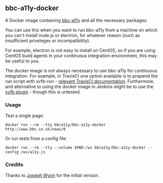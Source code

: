 ## bbc-a11y-docker

A Docker image containing [bbc-a11y](https://github.com/bbc/bbc-a11y) and all the necessary packages.

You can use this when you want to run bbc-a11y from a machine on which you can't install node.js or electron, for whatever reason (such as insufficient priveleges or incompatibility).

For example, electron is not easy to install on CentOS, so if you are using CentOS build agents in your continuous integration environment, this may be useful to you.

The docker image is not always necessary to use bbc-a11y for continuous integration. For example, in TravisCI one option available is to prepend the run script with xvfb-run - [relevant TravisCI documentation](https://docs.travis-ci.com/user/gui-and-headless-browsers/#Using-xvfb-to-Run-Tests-That-Require-a-GUI). Furthermore, and alternative to using the docker image in Jenkins might be to use the [xvfb plugin](https://wiki.jenkins.io/display/JENKINS/Xvfb+Plugin) - though this is untested.

### Usage

Test a single page:

```
docker run --rm --tty bbca11y/bbc-a11y-docker http://www.bbc.co.uk/news/0
```

Or run tests from a config file:

```
docker run --rm --tty --volume $PWD:/ws bbca11y/bbc-a11y-docker --config /ws/a11y.js
```

### Credits

Thanks to [Joseph Wynn](https://github.com/wildlyinaccurate) for the initial version.
